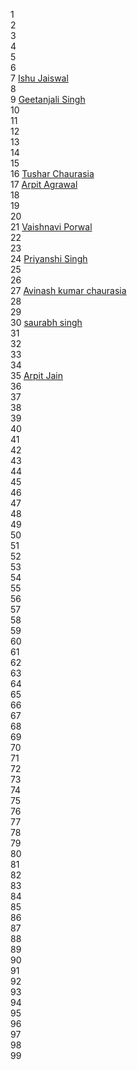 1 []() <br>
2 []() <br>
3 []() <br>
4 []() <br>
5 []() <br>
6 []() <br>
7 [Ishu Jaiswal](Ishu1726) <br>
8 []() <br>
9 [Geetanjali Singh](geetanjalising) <br>
10 []() <br>
11 []() <br>
12 []() <br>
13 []() <br>
14 []() <br>
15 []() <br>
16 [Tushar Chaurasia](tusharc01) <br>
17 [Arpit Agrawal](arpitagrawal24) <br>
18 []() <br>
19 []() <br>
20 []() <br>
21 [Vaishnavi Porwal](VaishnaviPorwal) <br>
22 []() <br>
23 []() <br>
24 [Priyanshi Singh](priyanshi129) <br>
25 []() <br>
26 []() <br>
27 [Avinash kumar chaurasia](Avinash170) <br>
28 []() <br>
29 []() <br>
30 [saurabh singh](SAURABH2711-DAR) <br>
31 []() <br>
32 []() <br>
33 []() <br>
34 []() <br>
35 [Arpit Jain](arpit456jain) <br>
36 []() <br>
37 []() <br>
38 []() <br>
39 []() <br>
40 []() <br>
41 []() <br>
42 []() <br>
43 []() <br>
44 []() <br>
45 []() <br>
46 []() <br>
47 []() <br>
48 []() <br>
49 []() <br>
50 []() <br>
51 []() <br>
52 []() <br>
53 []() <br>
54 []() <br>
55 []() <br>
56 []() <br>
57 []() <br>
58 []() <br>
59 []() <br>
60 []() <br>
61 []() <br>
62 []() <br>
63 []() <br>
64 []() <br>
65 []() <br>
66 []() <br>
67 []() <br>
68 []() <br>
69 []() <br>
70 []() <br>
71 []() <br>
72 []() <br>
73 []() <br>
74 []() <br>
75 []() <br>
76 []() <br>
77 []() <br>
78 []() <br>
79 []() <br>
80 []() <br>
81 []() <br>
82 []() <br>
83 []() <br>
84 []() <br>
85 []() <br>
86 []() <br>
87 []() <br>
88 []() <br>
89 []() <br>
90 []() <br>
91 []() <br>
92 []() <br>
93 []() <br>
94 []() <br>
95 []() <br>
96 []() <br>
97 []() <br>
98 []() <br>
99 []() <br>
